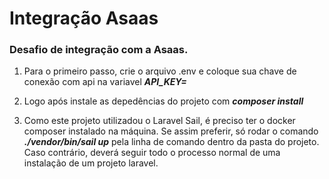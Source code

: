 # Integração Asaas

### Desafio de integração com a Asaas.

1. Para o primeiro passo, crie o arquivo .env e coloque sua chave de conexão com api na variavel ***API_KEY=***

2. Logo após instale as depedências do projeto com ***composer install***

3. Como este projeto utilizadou o Laravel Sail, é preciso ter o docker composer instalado na máquina. Se assim preferir, só rodar o comando ***./vendor/bin/sail up*** pela linha de comando dentro da pasta do projeto. Caso contrário, deverá seguir todo o processo normal de uma instalação de um projeto laravel.
